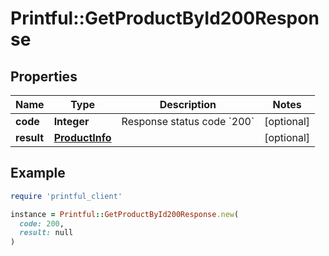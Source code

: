 # Printful::GetProductById200Response

## Properties

| Name | Type | Description | Notes |
| ---- | ---- | ----------- | ----- |
| **code** | **Integer** | Response status code &#x60;200&#x60; | [optional] |
| **result** | [**ProductInfo**](ProductInfo.md) |  | [optional] |

## Example

```ruby
require 'printful_client'

instance = Printful::GetProductById200Response.new(
  code: 200,
  result: null
)
```

